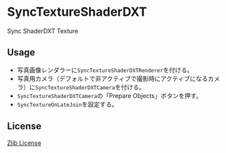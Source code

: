 # SyncTextureShaderDXT

Sync ShaderDXT Texture

## Usage

- 写真画像レンダラーに`SyncTextureShaderDXTRenderer`を付ける。
- 写真用カメラ（デフォルトで非アクティブで撮影時にアクティブになるカメラ）に`SyncTextureShaderDXTCamera`を付ける。
- `SyncTextureShaderDXTCamera`の「Prepare Objects」ボタンを押す。
- `SyncTextureOnLateJoin`を設定する。

## License

[Zlib License](LICENSE.txt)
